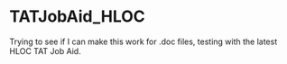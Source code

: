 # TATJobAid_HLOC
Trying to see if I can make this work for .doc files, testing with the latest HLOC TAT Job Aid.
